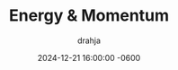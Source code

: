 ---
title: Energy & Momentum
description: Insert Descriptive Summary Here
author: drahja
date: 2024-12-21 16:00:00 -0600
categories: [Roleplay, General Knowledge]
tags: [roleplay, tips, strategies, creative flexibility, communication, time management, self-conscious, editing, presentation, pre-writing, pose, post, chaser tag, tag, energy, momentum, chemistry]
pin: false
media_subpath: '/posts/energy'
---